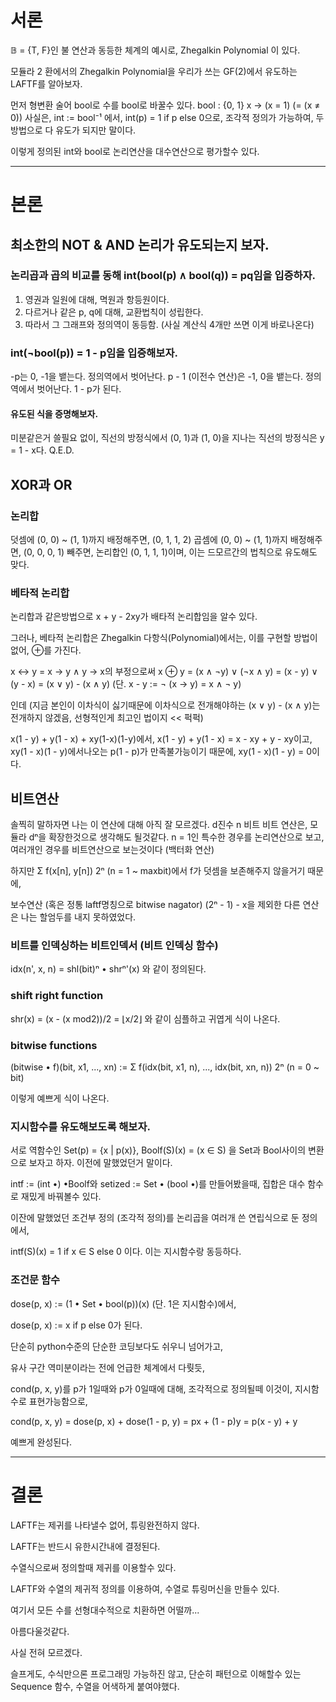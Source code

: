 # 서론

𝔹 = {T, F}인 불 연산과 동등한 체계의 예시로, Zhegalkin Polynomial 이 있다.

모듈라 2 환에서의 Zhegalkin Polynomial을
우리가 쓰는 GF(2)에서 유도하는 LAFTF를
알아보자.

먼저 형변환 술어 bool로 수를 bool로 바꿀수 있다.
bool : {0, 1} x -> (x = 1) (= (x ≠ 0))
사실은, int := bool⁻¹ 에서,
int(p) = 1 if p else 0으로, 조각적 정의가 가능하여,
두 방법으로 다 유도가 되지만 말이다.

이렇게 정의된 int와 bool로 논리연산을 대수연산으로 평가할수 있다.

---

# 본론

## 최소한의 NOT & AND 논리가 유도되는지 보자.
### 논리곱과 곱의 비교를 동해 int(bool(p) ∧ bool(q)) = pq임을 입증하자.

1. 영권과 일원에 대해, 멱원과 항등원이다.
2. 다르거나 같은 p, q에 대해, 교환법칙이 성립한다.
3. 따라서 그 그래프와 정의역이 동등함. (사실 계산식 4개만 쓰면 이게 바로나온다)

### int(¬bool(p)) = 1 - p임을 입증해보자.

-p는 0, -1을 뱉는다. 정의역에서 벗어난다.
p - 1 (이전수 연산)은 -1, 0을 뱉는다. 정의역에서 벗어난다.
1 - p가 된다.
#### 유도된 식을 증명해보자.
미분같은거 쓸필요 없이, 직선의 방정식에서 (0, 1)과 (1, 0)을 지나는 직선의 방정식은 y = 1 - x다.
Q.E.D.

## XOR과 OR

### 논리합
덧셈에 (0, 0) ~ (1, 1)까지 배정해주면, (0, 1, 1, 2)
곱셈에 (0, 0) ~ (1, 1)까지 배정해주면, (0, 0, 0, 1)
빼주면, 논리합인 (0, 1, 1, 1)이며,
이는 드모르간의 법칙으로 유도해도 맞다.

### 베타적 논리합

논리합과 같은방법으로 x + y - 2xy가 배타적 논리합임을 알수 있다.

그러나, 베타적 논리합은 Zhegalkin 다항식(Polynomial)에서는, 이를 구현할 방법이 없어, ⊕를 가진다.

x ↔ y = x → y ∧ y → x의 부정으로써
x ⊕ y = (x ∧ ¬y) ∨ (¬x ∧ y)
 = (x - y) ∨ (y - x)
 = (x ∨ y) - (x ∧ y) (단. x - y := ¬ (x → y) = x ∧ ¬ y)

인데 (지금 본인이 이차식이 싫기때문에 이차식으로 전개해야하는 (x ∨ y) - (x ∧ y)는 전개하지 않겠음, 선형적인게 최고인 법이지 << 퍽퍽)

x(1 - y) + y(1 - x) + xy(1-x)(1-y)에서,
x(1 - y) + y(1 - x) = x - xy + y - xy이고,
xy(1 - x)(1 - y)에서나오는 p(1 - p)가 만족불가능이기 때문에, xy(1 - x)(1 - y) = 0이다.

## 비트연산

솔찍히 말하자면 나는 이 연산에 대해 아직 잘 모르겠다.
d진수 n 비트 비트 연산은, 모듈라 dⁿ을 확장한것으로 생각해도 될것같다. n = 1인 특수한 경우를 논리연산으로 보고, 여러개인 경우를 비트연산으로 보는것이다 (백터화 연산)

하지만 Σ f(x[n], y[n]) 2ⁿ (n = 1 ~ maxbit)에서 f가 덧셈을 보존해주지 않을거기 때문에,

보수연산 (혹은 정통 laftf명칭으로 bitwise nagator) (2ⁿ - 1) - x을 제외한 다른 연산은 나는 할엄두를 내지 못하였었다.

### 비트를 인덱싱하는 비트인덱서 (비트 인덱싱 함수)

idx(n', x, n) = shl(bit)ⁿ • shrⁿ'(x)
와 같이 정의된다.

### shift right function

shr(x) = (x - (x mod2))/2 = ⌊x/2⌋
와 같이 심플하고 귀엽게 식이 나온다.

### bitwise functions

(bitwise • f)(bit, x1, ..., xn) := Σ f(idx(bit, x1, n), ..., idx(bit, xn, n)) 2ⁿ (n = 0 ~ bit)

이렇게 예쁘게 식이 나온다.

### 지시함수를 유도해보도록 해보자.

서로 역함수인
Set(p) = {x | p(x)}, Boolf(S)(x) = (x ∈ S)
을 Set과 Bool사이의 변환으로 보자고 하자.
이전에 말했었던거 말이다.

intf := (int •) •Boolf와 setized := Set • (bool •)를 만들어봤을때, 집합은 대수 함수로 재밌게 바꿔볼수 있다.

이잔에 말했었던 조건부 정의 (조각적 정의)를 논리곱을 여러개 쓴 연립식으로 둔 정의에서,

intf(S)(x) = 1 if x ∈ S else 0 이다.
이는 지시함수랑 동등하다.

### 조건문 함수

dose(p, x) := (1 • Set • bool(p))(x) (단. 1은 지시함수)에서,

dose(p, x) := x if p else 0가 된다.

단순히 python수준의 단순한 코딩보다도 쉬우니 넘어가고,

유사 구간 역미분이라는 전에 언급한 체계에서 다뤗듯,

cond(p, x, y)를 p가 1일때와 p가 0일때에 대해, 조각적으로 정의될떼 이것이, 지시함수로 표현가능함으로,

cond(p, x, y) = dose(p, x) + dose(1 - p, y) = px + (1 - p)y = p(x - y) + y

예쁘게 완성된다.

---

# 결론

LAFTF는 제귀를 나타낼수 없어, 튜링완전하지 않다.

LAFTF는 반드시 유한시간내에 결정된다.

수열식으로써 정의할때 제귀를 이용할수 있다.

LAFTF와 수열의 제귀적 정의를 이용하여, 수열로 튜링머신을 만들수 있다.

여기서 모든 수를 선형대수적으로 치환하면 어떨까...

아름다울것같다.

사실 전혀 모르겠다.

슬프게도, 수식만으론 프로그래밍 가능하진 않고, 단순히 패턴으로 이해할수 있는 Sequence 함수, 수열을 어색하게 붙여야했다.
